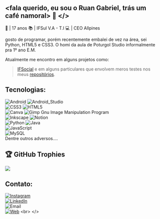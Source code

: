 ## <fala querido, eu sou o Ruan Gabriel, trás um café namoral> 👋 </>

👾 | 17 anos
📚 | IFSul V.A - T.I
💻 | CEO Allpines

gosto de programar, porém recentemente embalei de vez na área, sei Python, HTML5 e CSS3. O homi da aula de Poturgol Studio informalmente pra 1º ano E.M.

Atualmente me encontro em alguns projetos como:
>[IFSocial](https://github.com/cocacolacomvodka/IFSocial)
e em alguns particulares que envolvem meros testes nos meus [repositórios](https://github.com/rbxyz?tab=repositories).

## Tecnologias:
![Android](https://img.shields.io/badge/Android-3DDC84?style=for-the-badge&logo=android&logoColor=white)
![Android_Studio](https://img.shields.io/badge/Android_Studio-3DDC84?style=for-the-badge&logo=android-studio&logoColor=white)
</br>
![CSS3](https://img.shields.io/badge/css3-%231572B6.svg?style=for-the-badge&logo=css3&logoColor=white)
![HTML5](https://img.shields.io/badge/html5-%23E34F26.svg?style=for-the-badge&logo=html5&logoColor=white)
<br>
![Canva](https://img.shields.io/badge/Canva-%2300C4CC.svg?style=for-the-badge&logo=Canva&logoColor=white)
![Gimp Gnu Image Manipulation Program](https://img.shields.io/badge/Gimp-657D8B?style=for-the-badge&logo=gimp&logoColor=FFFFFF)
<br>
![Inkscape](https://img.shields.io/badge/Inkscape-e0e0e0?style=for-the-badge&logo=inkscape&logoColor=080A13)
![Notion](https://img.shields.io/badge/Notion-%23000000.svg?style=for-the-badge&logo=notion&logoColor=white) 
<br>
![Python](https://img.shields.io/badge/Python-yellow?style=for-the-badge&logo=python&logoColor=white)
![Java](https://img.shields.io/badge/Java-007396?style=for-the-badge&logo=java&logoColor=white)
<br>
![JavaScript](https://img.shields.io/badge/JavaScript-F7DF1E?style=for-the-badge&logo=javascript&logoColor=white)
<br>
![MySQL](https://img.shields.io/badge/MySQL-4479A1?style=for-the-badge&logo=mysql&logoColor=white)
</br>
Dentre outros adversos....

## 🏆 GitHub Trophies
![](https://github-profile-trophy.vercel.app/?username=rbxyz&theme=dracula&no-frame=false&no-bg=true&margin-w=4)

## Contato:
[![Instagram](https://img.shields.io/badge/Instagram-@rb_rs_-E4405F?style=for-the-badge&logo=instagram&logoColor=white&labelColor=101010)](https://instagram.com/rb_rs_)
</br>
[![LinkedIn](https://img.shields.io/badge/LinkedIn-Ruan_Bueno-0077B5?style=for-the-badge&logo=linkedin&logoColor=white&labelColor=101010)](https://www.linkedin.com/in/ruan-bueno-68929923a)
<br>
![Email](https://img.shields.io/badge/rbcr4z1@gmail.com-D14836?style=for-the-badge&logo=gmail&logoColor=white&labelColor=101010)
</br>
[![Web](https://img.shields.io/badge/IFSocial-14a1f0?style=for-the-badge&logo=dev.to&logoColor=white&labelColor=101010)]([https://mouredev.com](https://github.com/cocacolacomvodka/IFSocial/discussions/ifsocialproject.my.canva.site))
<br>
</>
